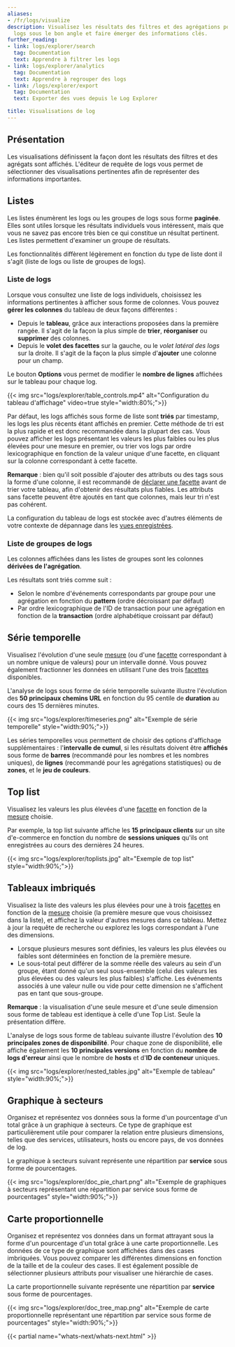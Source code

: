 ```yaml
---
aliases:
- /fr/logs/visualize
description: Visualisez les résultats des filtres et des agrégations pour voir vos
  logs sous le bon angle et faire émerger des informations clés.
further_reading:
- link: logs/explorer/search
  tag: Documentation
  text: Apprendre à filtrer les logs
- link: logs/explorer/analytics
  tag: Documentation
  text: Apprendre à regrouper des logs
- link: /logs/explorer/export
  tag: Documentation
  text: Exporter des vues depuis le Log Explorer

title: Visualisations de log
---
```


## Présentation

Les visualisations définissent la façon dont les résultats des filtres et des agrégats sont affichés. L'éditeur de requête de logs vous permet de sélectionner des visualisations pertinentes afin de représenter des informations importantes.

## Listes

Les listes énumèrent les logs ou les groupes de logs sous forme **paginée**. Elles sont utiles lorsque les résultats individuels vous intéressent, mais que vous ne savez pas encore très bien ce qui constitue un résultat pertinent. Les listes permettent d'examiner un groupe de résultats.

Les fonctionnalités diffèrent légèrement en fonction du type de liste dont il s'agit (liste de logs ou liste de groupes de logs).

### Liste de logs

Lorsque vous consultez une liste de logs individuels, choisissez les informations pertinentes à afficher sous forme de colonnes. Vous pouvez **gérer les colonnes** du tableau de deux façons différentes :

- Depuis le **tableau**, grâce aux interactions proposées dans la première rangée. Il s'agit de la façon la plus simple de **trier**, **réorganiser** ou **supprimer** des colonnes.
- Depuis le **volet des facettes** sur la gauche, ou le _volet latéral des logs_ sur la droite. Il s'agit de la façon la plus simple d'**ajouter** une colonne pour un champ.

Le bouton **Options** vous permet de modifier le **nombre de lignes** affichées sur le tableau pour chaque log.

{{< img src="logs/explorer/table_controls.mp4" alt="Configuration du tableau d'affichage" video=true style="width:80%;">}}

Par défaut, les logs affichés sous forme de liste sont **triés** par timestamp, les logs les plus récents étant affichés en premier. Cette méthode de tri est la plus rapide et est donc recommandée dans la plupart des cas. Vous pouvez afficher les logs présentant les valeurs les plus faibles ou les plus élevées pour une mesure en premier, ou trier vos logs par ordre lexicographique en fonction de la valeur unique d'une facette, en cliquant sur la colonne correspondant à cette facette.

**Remarque** : bien qu'il soit possible d'ajouter des attributs ou des tags sous la forme d'une colonne, il est recommandé de [déclarer une facette][3] avant de trier votre tableau, afin d'obtenir des résultats plus fiables. Les attributs sans facette peuvent être ajoutés en tant que colonnes, mais leur tri n'est pas cohérent.

La configuration du tableau de logs est stockée avec d'autres éléments de votre contexte de dépannage dans les [vues enregistrées][1].

### Liste de groupes de logs

Les colonnes affichées dans les listes de groupes sont les colonnes **dérivées de l'agrégation**.

Les résultats sont triés comme suit :

- Selon le nombre d'événements correspondants par groupe pour une agrégation en fonction du **pattern** (ordre décroissant par défaut)
- Par ordre lexicographique de l'ID de transaction pour une agrégation en fonction de la **transaction** (ordre alphabétique croissant par défaut)

## Série temporelle

Visualisez l'évolution d'une seule [mesure][2] (ou d'une [facette][2] correspondant à un nombre unique de valeurs) pour un intervalle donné. Vous pouvez également fractionner les données en utilisant l'une des trois [facettes][2] disponibles.

L'analyse de logs sous forme de série temporelle suivante illustre l'évolution des **50 principaux chemins URL** en fonction du 95 centile de **duration** au cours des 15 dernières minutes.

{{< img src="logs/explorer/timeseries.png" alt="Exemple de série temporelle" style="width:90%;">}}

Les séries temporelles vous permettent de choisir des options d'affichage supplémentaires : l'**intervalle de cumul**, si les résultats doivent être **affichés** sous forme de **barres** (recommandé pour les nombres et les nombres uniques), de **lignes** (recommandé pour les agrégations statistiques) ou de **zones**, et le **jeu de couleurs**.

## Top list

Visualisez les valeurs les plus élevées d'une [facette][2] en fonction de la [mesure][2] choisie.

Par exemple, la top list suivante affiche les **15 principaux clients** sur un site d'e-commerce en fonction du nombre de **sessions uniques** qu'ils ont enregistrées au cours des dernières 24 heures.

{{< img src="logs/explorer/toplists.jpg" alt="Exemple de top list" style="width:90%;">}}

## Tableaux imbriqués

Visualisez la liste des valeurs les plus élevées pour une à trois [facettes][2] en fonction de la [mesure][2] choisie (la première mesure que vous choisissez dans la liste), et affichez la valeur d'autres mesures dans ce tableau. Mettez à jour la requête de recherche ou explorez les logs correspondant à l'une des dimensions.

- Lorsque plusieurs mesures sont définies, les valeurs les plus élevées ou faibles sont déterminées en fonction de la première mesure.
- Le sous-total peut différer de la somme réelle des valeurs au sein d'un groupe, étant donné qu'un seul sous-ensemble (celui des valeurs les plus élevées ou des valeurs les plus faibles) s'affiche. Les événements associés à une valeur nulle ou vide pour cette dimension ne s'affichent pas en tant que sous-groupe.

**Remarque** : la visualisation d'une seule mesure et d'une seule dimension sous forme de tableau est identique à celle d'une Top List. Seule la présentation diffère.

L'analyse de logs sous forme de tableau suivante illustre l'évolution des **10 principales zones de disponibilité**. Pour chaque zone de disponibilité, elle affiche également les **10 principales versions** en fonction du **nombre de logs d'erreur** ainsi que le nombre de **hosts** et d'**ID de conteneur** uniques.

{{< img src="logs/explorer/nested_tables.jpg" alt="Exemple de tableau" style="width:90%;">}}

## Graphique à secteurs

Organisez et représentez vos données sous la forme d'un pourcentage d'un total grâce à un graphique à secteurs. Ce type de graphique est particulièrement utile pour comparer la relation entre plusieurs dimensions, telles que des services, utilisateurs, hosts ou encore pays, de vos données de log.

Le graphique à secteurs suivant représente une répartition par **service** sous forme de pourcentages.

{{< img src="logs/explorer/doc_pie_chart.png" alt="Exemple de graphiques à secteurs représentant une répartition par service sous forme de pourcentages" style="width:90%;">}}

## Carte proportionnelle

Organisez et représentez vos données dans un format attrayant sous la forme d'un pourcentage d'un total grâce à une carte proportionnelle. Les données de ce type de graphique sont affichées dans des cases imbriquées. Vous pouvez comparer les différentes dimensions en fonction de la taille et de la couleur des cases. Il est également possible de sélectionner plusieurs attributs pour visualiser une hiérarchie de cases.

La carte proportionnelle suivante représente une répartition par **service** sous forme de pourcentages.

{{< img src="logs/explorer/doc_tree_map.png" alt="Exemple de carte proportionnelle représentant une répartition par service sous forme de pourcentages" style="width:90%;">}}

{{< partial name="whats-next/whats-next.html" >}}

[1]: /fr/logs/explorer/saved_views/
[2]: /fr/logs/search-syntax
[3]: /fr/logs/explorer/facets/
